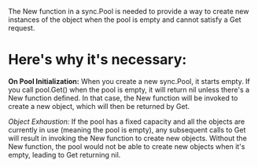 The New function in a sync.Pool is needed to provide a way to create new instances of the object when the pool is empty and cannot satisfy a Get request.

# Here's why it's necessary:

__On Pool Initialization:__ When you create a new sync.Pool, it starts empty. If you call pool.Get() when the pool is empty, it will return nil unless there's a New function defined. In that case, the New function will be invoked to create a new object, which will then be returned by Get.

_Object Exhaustion:_ If the pool has a fixed capacity and all the objects are currently in use (meaning the pool is empty), any subsequent calls to Get will result in invoking the New function to create new objects. Without the New function, the pool would not be able to create new objects when it's empty, leading to Get returning nil.